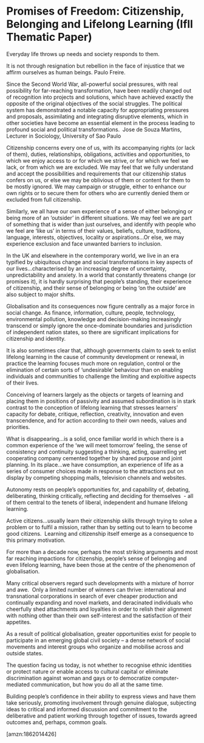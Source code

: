 Promises of Freedom: Citizenship, Belonging and Lifelong Learning (Ifll Thematic Paper)
=======================================================================================
Everyday life throws up needs and society responds to them.

It is not through resignation but rebellion in the face of injustice that we affirm ourselves as human beings. Paulo Freire. 

Since the Second World War, all-powerful social pressures, with real possibility for far-reaching transformation, have been readily changed out of recognition into projects and solutions, which have achieved exactly the opposite of the original objectives of the social struggles. The political system has demonstrated a notable capacity for appropriating pressures and proposals, assimilating and integrating disruptive elements, which in other societies have become an essential element in the process leading to profound social and political transformations.  Jose de Souza Martins, Lecturer in Sociology, University of Sao Paulo

  


Citizenship concerns every one of us, with its accompanying rights (or lack of them), duties, relationships, obligations, activities and opportunities, to which we enjoy access to or for which we strive, or for which we feel we lack, or from which we are excluded. We may feel that we fully understand and accept the possibilities and requirements that our citizenship status confers on us, or else we may be oblivious of them or content for them to be mostly ignored. We may campaign or struggle, either to enhance our own rights or to secure them for others who are currently denied them or excluded from full citizenship.

Similarly, we all have our own experience of a sense of either belonging or being more of an ‘outsider’ in different situations. We may feel we are part of something that is wider than just ourselves, and identify with people who we feel are ‘like us’ in terms of their values, beliefs, culture, traditions, language, interests, objectives, locality or aspirations…Or else, we may experience exclusion and face unwanted barriers to inclusion.

In the UK and elsewhere in the contemporary world, we live in an era typified by ubiquitous change and social transformations in key aspects of our lives…characterised by an increasing degree of uncertainty, unpredictability and anxiety. In a world that constantly threatens change (or promises it), it is hardly surprising that people’s standing, their experience of citizenship, and their sense of belonging or being ‘on the outside’ are also subject to major shifts. 

Globalisation and its consequences now figure centrally as a major force in social change. As finance, information, culture, people, technology, environmental pollution, knowledge and decision-making increasingly transcend or simply ignore the once-dominate boundaries and jurisdiction of independent nation states, so there are significant implications for citizenship and identity.

It is also sometimes clear that, although governments claim to seek to enlist lifelong learning in the cause of community development or renewal, in practice the learning focuses much more on regulation, control or the elimination of certain sorts of ‘undesirable’ behaviour than on enabling individuals and communities to challenge the limiting and exploitive aspects of their lives.

Conceiving of learners largely as the objects or targets of learning and placing them in positions of passivity and assumed subordination is in stark contrast to the conception of lifelong learning that stresses learners’ capacity for debate, critique, reflection, creativity, innovation and even transcendence, and for action according to their own needs, values and priorities.

What is disappearing…is a solid, once familiar world in which there is a common experience of the ‘we will meet tomorrow’ feeling, the sense of consistency and continuity suggesting a thinking, acting, quarrelling yet cooperating company cemented together by shared purpose and joint planning. In its place…we have consumption, an experience of life as a series of consumer choices made in response to the attractions put on display by competing shopping malls, television channels and websites.

Autonomy rests on people’s opportunities for, and capability of, debating, deliberating, thinking critically, reflecting and deciding for themselves  - all of them central to the tenets of liberal, independent and humane lifelong learning. 

Active citizens…usually learn their citizenship skills through trying to solve a problem or to fulfil a mission, rather than by setting out to learn to become good citizens.  Learning and citizenship itself emerge as a consequence to this primary motivation. 

For more than a decade now, perhaps the most striking arguments and most far reaching impactions for citizenship, people’s sense of belonging and even lifelong learning, have been those at the centre of the phenomenon of globalisation. 

Many critical observers regard such developments with a mixture of horror and awe.  Only a limited number of winners can thrive: international and transnational corporations in search of ever cheaper production and continually expanding and novel markets, and deracinated individuals who cheerfully shed attachments and loyalties in order to relish their alignment with nothing other than their own self-interest and the satisfaction of their appetites.

As a result of political globalisation, greater opportunities exist for people to participate in an emerging global civil society – a dense network of social movements and interest groups who organize and mobilise across and outside states. 

The question facing us today, is not whether to recognise ethnic identities or protect nature or enable access to cultural capital or eliminate discrimination against woman and gays or to democratize computer-mediated communication, but how you do all at the same time.

Building people’s confidence in their ability to express views and have them take seriously, promoting involvement through genuine dialogue, subjecting ideas to critical and informed discussion and commitment to the deliberative and patient working through together of issues, towards agreed outcomes and, perhaps, common goals. 

[amzn:1862014426]

